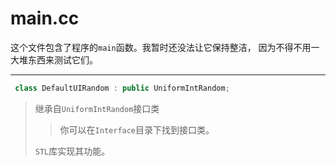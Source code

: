 # main.cc

这个文件包含了程序的`main`函数。我暂时还没法让它保持整洁，
因为不得不用一大堆东西来测试它们。

---

```c++
 class DefaultUIRandom : public UniformIntRandom;
```

> 继承自`UniformIntRandom`接口类
>
> > 你可以在`Interface`目录下找到接口类。
>
> `STL`库实现其功能。
